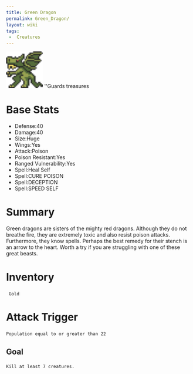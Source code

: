 ```yaml
---
title: Green Dragon
permalink: Green_Dragon/
layout: wiki
tags:
 -  Creatures
---
```


<img src="greendragon.png" title="fig:greendragon.png" alt="greendragon.png" width="100" />
''Guards treasures

Base Stats
==========

-   Defense:40
-   Damage:40
-   Size:Huge
-   Wings:Yes
-   Attack:Poison
-   Poison Resistant:Yes
-   Ranged Vulnerability:Yes
-   Spell:Heal Self
-   Spell:CURE POISON
-   Spell:DECEPTION
-   Spell:SPEED SELF

Summary
=======

Green dragons are sisters of the mighty red dragons. Although they do
not breathe fire, they are extremely toxic and also resist poison
attacks. Furthermore, they know spells. Perhaps the best remedy for
their stench is an arrow to the heart. Worth a try if you are struggling
with one of these great beasts.

Inventory
=========

` Gold`

Attack Trigger
==============

`Population equal to or greater than 22`

Goal
----

`Kill at least 7 creatures.`
